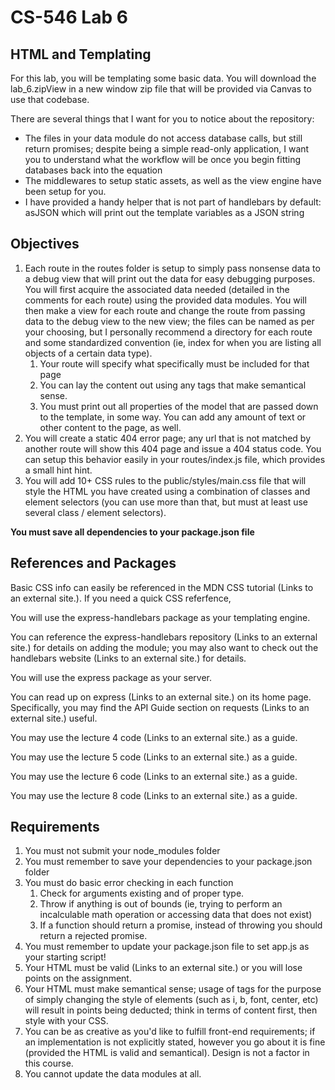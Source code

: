 # CS-546 Lab 6

## HTML and Templating

For this lab, you will be templating some basic data. You will download the lab_6.zipView in a new window zip file that will be provided via Canvas to use that codebase.

There are several things that I want for you to notice about the repository:

* The files in your data module do not access database calls, but still return promises; despite being a simple read-only application, I want you to understand what the workflow will be once you begin fitting databases back into the equation
* The middlewares to setup static assets, as well as the view engine have been setup for you.
* I have provided a handy helper that is not part of handlebars by default: asJSON which will print out the template variables as a JSON string

## Objectives
1. Each route in the routes folder is setup to simply pass nonsense data to a debug view that will print out the data for easy debugging purposes. You will first acquire the associated data needed (detailed in the comments for each route) using the provided data modules. You will then make a view for each route and change the route from passing data to the debug view to the new view; the files can be named as per your choosing, but I personally recommend a directory for each route and some standardized convention (ie, index for when you are listing all objects of a certain data type).
	1. Your route will specify what specifically must be included for that page
	2. You can lay the content out using any tags that make semantical sense.
	3. You must print out all properties of the model that are passed down to the template, in some way. You can add any amount of text or other content to the page, as well.
2. You will create a static 404 error page; any url that is not matched by another route will show this 404 page and issue a 404 status code. You can setup this behavior easily in your routes/index.js file, which provides a small hint hint.
3. You will add 10+ CSS rules to the public/styles/main.css file that will style the HTML you have created using a combination of classes and element selectors (you can use more than that, but must at least use several class / element selectors).

**You must save all dependencies to your package.json file**

## References and Packages

Basic CSS info can easily be referenced in the MDN CSS tutorial (Links to an external site.). If you need a quick CSS referfence,

You will use the express-handlebars package as your templating engine.

You can reference the express-handlebars repository (Links to an external site.) for details on adding the module; you may also want to check out the handlebars website (Links to an external site.) for details.

You will use the express package as your server.

You can read up on express (Links to an external site.) on its home page. Specifically, you may find the API Guide section on requests (Links to an external site.) useful.

You may use the lecture 4 code (Links to an external site.) as a guide.

You may use the lecture 5 code (Links to an external site.) as a guide.

You may use the lecture 6 code (Links to an external site.) as a guide.

You may use the lecture 8 code (Links to an external site.) as a guide.

## Requirements

1. You must not submit your node_modules folder
2. You must remember to save your dependencies to your package.json folder
3. You must do basic error checking in each function
	1. Check for arguments existing and of proper type.
	2. Throw if anything is out of bounds (ie, trying to perform an incalculable math operation or accessing data that does not exist)
	3. If a function should return a promise, instead of throwing you should return a rejected promise.
4. You must remember to update your package.json file to set app.js as your starting script!
5. Your HTML must be valid (Links to an external site.) or you will lose points on the assignment.
6. Your HTML must make semantical sense; usage of tags for the purpose of simply changing the style of elements (such as i, b, font, center, etc) will result in points being deducted; think in terms of content first, then style with your CSS.
7. You can be as creative as you'd like to fulfill front-end requirements; if an implementation is not explicitly stated, however you go about it is fine (provided the HTML is valid and semantical). Design is not a factor in this course.
8. You cannot update the data modules at all.